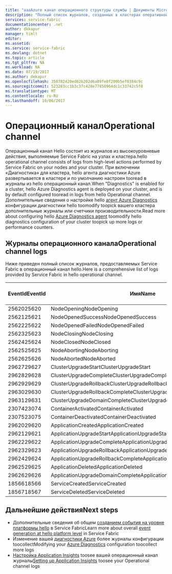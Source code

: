 ```yaml
---
title: "aaaAzure канал операционного структуры службы | Документы Microsoft"
description: "Полный список журналов, созданных в кластерах оперативной канала из Azure Service Fabric hello."
services: service-fabric
documentationcenter: .net
author: dkkapur
manager: timlt
editor: 
ms.assetid: 
ms.service: service-fabric
ms.devlang: dotnet
ms.topic: article
ms.tgt_pltfrm: NA
ms.workload: NA
ms.date: 07/19/2017
ms.author: dekapur
ms.openlocfilehash: 358782420ed62b202d6a89fe0f200b5ef0384c9c
ms.sourcegitcommit: 523283cc1b3c37c428e77850964dc1c33742c5f0
ms.translationtype: MT
ms.contentlocale: ru-RU
ms.lasthandoff: 10/06/2017
---
```

# <a name="operational-channel"></a><span data-ttu-id="0d9c9-103">Операционный канал</span><span class="sxs-lookup"><span data-stu-id="0d9c9-103">Operational channel</span></span> 

<span data-ttu-id="0d9c9-104">Операционный канал Hello состоит из журналов из высокоуровневые действия, выполняемые Service Fabric на узлах и кластера.</span><span class="sxs-lookup"><span data-stu-id="0d9c9-104">hello operational channel consists of logs from high-level actions performed by Service Fabric on your nodes and your cluster.</span></span> <span data-ttu-id="0d9c9-105">При включении «Диагностика» для кластера, hello агента диагностики Azure развертывается в кластере и по умолчанию настроен tooread в журналы из hello операционный канал.</span><span class="sxs-lookup"><span data-stu-id="0d9c9-105">When "Diagnostics" is enabled for a cluster, hello Azure Diagnostics agent is deployed on your cluster, and is by default configured tooread in logs from hello Operational channel.</span></span> <span data-ttu-id="0d9c9-106">Дополнительные сведения о настройке hello [агент Azure Diagnostics](service-fabric-diagnostics-event-aggregation-wad.md) конфигурации диагностики hello toomodify toopick вашего кластера дополнительные журналы или счетчики производительности.</span><span class="sxs-lookup"><span data-stu-id="0d9c9-106">Read more about configuring hello [Azure Diagnostics agent](service-fabric-diagnostics-event-aggregation-wad.md) toomodify hello diagnostics configuration of your cluster toopick up more logs or performance counters.</span></span> 

## <a name="operational-channel-logs"></a><span data-ttu-id="0d9c9-107">Журналы операционного канала</span><span class="sxs-lookup"><span data-stu-id="0d9c9-107">Operational channel logs</span></span> 

<span data-ttu-id="0d9c9-108">Ниже приведен полный список журналов, предоставляемых Service Fabric в операционный канал hello.</span><span class="sxs-lookup"><span data-stu-id="0d9c9-108">Here is a comprehensive list of logs provided by Service Fabric in hello operational channel.</span></span> 

| <span data-ttu-id="0d9c9-109">EventId</span><span class="sxs-lookup"><span data-stu-id="0d9c9-109">EventId</span></span> | <span data-ttu-id="0d9c9-110">Имя</span><span class="sxs-lookup"><span data-stu-id="0d9c9-110">Name</span></span> | <span data-ttu-id="0d9c9-111">Источник (задача)</span><span class="sxs-lookup"><span data-stu-id="0d9c9-111">Source (Task)</span></span> | <span data-ttu-id="0d9c9-112">Уровень</span><span class="sxs-lookup"><span data-stu-id="0d9c9-112">Level</span></span> |
| --- | --- | --- | --- |
| <span data-ttu-id="0d9c9-113">25620</span><span class="sxs-lookup"><span data-stu-id="0d9c9-113">25620</span></span> | <span data-ttu-id="0d9c9-114">NodeOpening</span><span class="sxs-lookup"><span data-stu-id="0d9c9-114">NodeOpening</span></span> | <span data-ttu-id="0d9c9-115">FabricNode</span><span class="sxs-lookup"><span data-stu-id="0d9c9-115">FabricNode</span></span> | <span data-ttu-id="0d9c9-116">Информация</span><span class="sxs-lookup"><span data-stu-id="0d9c9-116">Informational</span></span> |
| <span data-ttu-id="0d9c9-117">25621</span><span class="sxs-lookup"><span data-stu-id="0d9c9-117">25621</span></span> | <span data-ttu-id="0d9c9-118">NodeOpenedSuccess</span><span class="sxs-lookup"><span data-stu-id="0d9c9-118">NodeOpenedSuccess</span></span> | <span data-ttu-id="0d9c9-119">FabricNode</span><span class="sxs-lookup"><span data-stu-id="0d9c9-119">FabricNode</span></span> | <span data-ttu-id="0d9c9-120">Информация</span><span class="sxs-lookup"><span data-stu-id="0d9c9-120">Informational</span></span> |
| <span data-ttu-id="0d9c9-121">25622</span><span class="sxs-lookup"><span data-stu-id="0d9c9-121">25622</span></span> | <span data-ttu-id="0d9c9-122">NodeOpenedFailed</span><span class="sxs-lookup"><span data-stu-id="0d9c9-122">NodeOpenedFailed</span></span> | <span data-ttu-id="0d9c9-123">FabricNode</span><span class="sxs-lookup"><span data-stu-id="0d9c9-123">FabricNode</span></span> | <span data-ttu-id="0d9c9-124">Информация</span><span class="sxs-lookup"><span data-stu-id="0d9c9-124">Informational</span></span> |
| <span data-ttu-id="0d9c9-125">25623</span><span class="sxs-lookup"><span data-stu-id="0d9c9-125">25623</span></span> | <span data-ttu-id="0d9c9-126">NodeClosing</span><span class="sxs-lookup"><span data-stu-id="0d9c9-126">NodeClosing</span></span> | <span data-ttu-id="0d9c9-127">FabricNode</span><span class="sxs-lookup"><span data-stu-id="0d9c9-127">FabricNode</span></span> | <span data-ttu-id="0d9c9-128">Информация</span><span class="sxs-lookup"><span data-stu-id="0d9c9-128">Informational</span></span> |
| <span data-ttu-id="0d9c9-129">25624</span><span class="sxs-lookup"><span data-stu-id="0d9c9-129">25624</span></span> | <span data-ttu-id="0d9c9-130">NodeClosed</span><span class="sxs-lookup"><span data-stu-id="0d9c9-130">NodeClosed</span></span> | <span data-ttu-id="0d9c9-131">FabricNode</span><span class="sxs-lookup"><span data-stu-id="0d9c9-131">FabricNode</span></span> | <span data-ttu-id="0d9c9-132">Информация</span><span class="sxs-lookup"><span data-stu-id="0d9c9-132">Informational</span></span> |
| <span data-ttu-id="0d9c9-133">25625</span><span class="sxs-lookup"><span data-stu-id="0d9c9-133">25625</span></span> | <span data-ttu-id="0d9c9-134">NodeAborting</span><span class="sxs-lookup"><span data-stu-id="0d9c9-134">NodeAborting</span></span> | <span data-ttu-id="0d9c9-135">FabricNode</span><span class="sxs-lookup"><span data-stu-id="0d9c9-135">FabricNode</span></span> | <span data-ttu-id="0d9c9-136">Информация</span><span class="sxs-lookup"><span data-stu-id="0d9c9-136">Informational</span></span> |
| <span data-ttu-id="0d9c9-137">25626</span><span class="sxs-lookup"><span data-stu-id="0d9c9-137">25626</span></span> | <span data-ttu-id="0d9c9-138">NodeAborted</span><span class="sxs-lookup"><span data-stu-id="0d9c9-138">NodeAborted</span></span> | <span data-ttu-id="0d9c9-139">FabricNode</span><span class="sxs-lookup"><span data-stu-id="0d9c9-139">FabricNode</span></span> | <span data-ttu-id="0d9c9-140">Информация</span><span class="sxs-lookup"><span data-stu-id="0d9c9-140">Informational</span></span> |
| <span data-ttu-id="0d9c9-141">29627</span><span class="sxs-lookup"><span data-stu-id="0d9c9-141">29627</span></span> | <span data-ttu-id="0d9c9-142">ClusterUpgradeStart</span><span class="sxs-lookup"><span data-stu-id="0d9c9-142">ClusterUpgradeStart</span></span> | <span data-ttu-id="0d9c9-143">CM</span><span class="sxs-lookup"><span data-stu-id="0d9c9-143">CM</span></span> | <span data-ttu-id="0d9c9-144">Информация</span><span class="sxs-lookup"><span data-stu-id="0d9c9-144">Informational</span></span> |
| <span data-ttu-id="0d9c9-145">29628</span><span class="sxs-lookup"><span data-stu-id="0d9c9-145">29628</span></span> | <span data-ttu-id="0d9c9-146">ClusterUpgradeComplete</span><span class="sxs-lookup"><span data-stu-id="0d9c9-146">ClusterUpgradeComplete</span></span> | <span data-ttu-id="0d9c9-147">CM</span><span class="sxs-lookup"><span data-stu-id="0d9c9-147">CM</span></span> | <span data-ttu-id="0d9c9-148">Информация</span><span class="sxs-lookup"><span data-stu-id="0d9c9-148">Informational</span></span> |
| <span data-ttu-id="0d9c9-149">29629</span><span class="sxs-lookup"><span data-stu-id="0d9c9-149">29629</span></span> | <span data-ttu-id="0d9c9-150">ClusterUpgradeRollback</span><span class="sxs-lookup"><span data-stu-id="0d9c9-150">ClusterUpgradeRollback</span></span> | <span data-ttu-id="0d9c9-151">CM</span><span class="sxs-lookup"><span data-stu-id="0d9c9-151">CM</span></span> | <span data-ttu-id="0d9c9-152">Информация</span><span class="sxs-lookup"><span data-stu-id="0d9c9-152">Informational</span></span> |
| <span data-ttu-id="0d9c9-153">29630</span><span class="sxs-lookup"><span data-stu-id="0d9c9-153">29630</span></span> | <span data-ttu-id="0d9c9-154">ClusterUpgradeRollbackComplete</span><span class="sxs-lookup"><span data-stu-id="0d9c9-154">ClusterUpgradeRollbackComplete</span></span> | <span data-ttu-id="0d9c9-155">CM</span><span class="sxs-lookup"><span data-stu-id="0d9c9-155">CM</span></span> | <span data-ttu-id="0d9c9-156">Информация</span><span class="sxs-lookup"><span data-stu-id="0d9c9-156">Informational</span></span> |
| <span data-ttu-id="0d9c9-157">29631</span><span class="sxs-lookup"><span data-stu-id="0d9c9-157">29631</span></span> | <span data-ttu-id="0d9c9-158">ClusterUpgradeDomainComplete</span><span class="sxs-lookup"><span data-stu-id="0d9c9-158">ClusterUpgradeDomainComplete</span></span> | <span data-ttu-id="0d9c9-159">CM</span><span class="sxs-lookup"><span data-stu-id="0d9c9-159">CM</span></span> | <span data-ttu-id="0d9c9-160">Информация</span><span class="sxs-lookup"><span data-stu-id="0d9c9-160">Informational</span></span> |
| <span data-ttu-id="0d9c9-161">23074</span><span class="sxs-lookup"><span data-stu-id="0d9c9-161">23074</span></span> | <span data-ttu-id="0d9c9-162">ContainerActivated</span><span class="sxs-lookup"><span data-stu-id="0d9c9-162">ContainerActivated</span></span> | <span data-ttu-id="0d9c9-163">Hosting</span><span class="sxs-lookup"><span data-stu-id="0d9c9-163">Hosting</span></span> | <span data-ttu-id="0d9c9-164">Информация</span><span class="sxs-lookup"><span data-stu-id="0d9c9-164">Informational</span></span> |
| <span data-ttu-id="0d9c9-165">23075</span><span class="sxs-lookup"><span data-stu-id="0d9c9-165">23075</span></span> | <span data-ttu-id="0d9c9-166">ContainerDeactivated</span><span class="sxs-lookup"><span data-stu-id="0d9c9-166">ContainerDeactivated</span></span> | <span data-ttu-id="0d9c9-167">Hosting</span><span class="sxs-lookup"><span data-stu-id="0d9c9-167">Hosting</span></span> | <span data-ttu-id="0d9c9-168">Информация</span><span class="sxs-lookup"><span data-stu-id="0d9c9-168">Informational</span></span> |
| <span data-ttu-id="0d9c9-169">29620</span><span class="sxs-lookup"><span data-stu-id="0d9c9-169">29620</span></span> | <span data-ttu-id="0d9c9-170">ApplicationCreated</span><span class="sxs-lookup"><span data-stu-id="0d9c9-170">ApplicationCreated</span></span> | <span data-ttu-id="0d9c9-171">CM</span><span class="sxs-lookup"><span data-stu-id="0d9c9-171">CM</span></span> | <span data-ttu-id="0d9c9-172">Информация</span><span class="sxs-lookup"><span data-stu-id="0d9c9-172">Informational</span></span> |
| <span data-ttu-id="0d9c9-173">29621</span><span class="sxs-lookup"><span data-stu-id="0d9c9-173">29621</span></span> | <span data-ttu-id="0d9c9-174">ApplicationUpgradeStart</span><span class="sxs-lookup"><span data-stu-id="0d9c9-174">ApplicationUpgradeStart</span></span> | <span data-ttu-id="0d9c9-175">CM</span><span class="sxs-lookup"><span data-stu-id="0d9c9-175">CM</span></span> | <span data-ttu-id="0d9c9-176">Информация</span><span class="sxs-lookup"><span data-stu-id="0d9c9-176">Informational</span></span> |
| <span data-ttu-id="0d9c9-177">29622</span><span class="sxs-lookup"><span data-stu-id="0d9c9-177">29622</span></span> | <span data-ttu-id="0d9c9-178">ApplicationUpgradeComplete</span><span class="sxs-lookup"><span data-stu-id="0d9c9-178">ApplicationUpgradeComplete</span></span> | <span data-ttu-id="0d9c9-179">CM</span><span class="sxs-lookup"><span data-stu-id="0d9c9-179">CM</span></span> | <span data-ttu-id="0d9c9-180">Информация</span><span class="sxs-lookup"><span data-stu-id="0d9c9-180">Informational</span></span> |
| <span data-ttu-id="0d9c9-181">29623</span><span class="sxs-lookup"><span data-stu-id="0d9c9-181">29623</span></span> | <span data-ttu-id="0d9c9-182">ApplicationUpgradeRollback</span><span class="sxs-lookup"><span data-stu-id="0d9c9-182">ApplicationUpgradeRollback</span></span> | <span data-ttu-id="0d9c9-183">CM</span><span class="sxs-lookup"><span data-stu-id="0d9c9-183">CM</span></span> | <span data-ttu-id="0d9c9-184">Информация</span><span class="sxs-lookup"><span data-stu-id="0d9c9-184">Informational</span></span> |
| <span data-ttu-id="0d9c9-185">29624</span><span class="sxs-lookup"><span data-stu-id="0d9c9-185">29624</span></span> | <span data-ttu-id="0d9c9-186">ApplicationUpgradeRollbackComplete</span><span class="sxs-lookup"><span data-stu-id="0d9c9-186">ApplicationUpgradeRollbackComplete</span></span> | <span data-ttu-id="0d9c9-187">CM</span><span class="sxs-lookup"><span data-stu-id="0d9c9-187">CM</span></span> | <span data-ttu-id="0d9c9-188">Информация</span><span class="sxs-lookup"><span data-stu-id="0d9c9-188">Informational</span></span> |
| <span data-ttu-id="0d9c9-189">29625</span><span class="sxs-lookup"><span data-stu-id="0d9c9-189">29625</span></span> | <span data-ttu-id="0d9c9-190">ApplicationDeleted</span><span class="sxs-lookup"><span data-stu-id="0d9c9-190">ApplicationDeleted</span></span> | <span data-ttu-id="0d9c9-191">CM</span><span class="sxs-lookup"><span data-stu-id="0d9c9-191">CM</span></span> | <span data-ttu-id="0d9c9-192">Информация</span><span class="sxs-lookup"><span data-stu-id="0d9c9-192">Informational</span></span> |
| <span data-ttu-id="0d9c9-193">29626</span><span class="sxs-lookup"><span data-stu-id="0d9c9-193">29626</span></span> | <span data-ttu-id="0d9c9-194">ApplicationUpgradeDomainComplete</span><span class="sxs-lookup"><span data-stu-id="0d9c9-194">ApplicationUpgradeDomainComplete</span></span> | <span data-ttu-id="0d9c9-195">CM</span><span class="sxs-lookup"><span data-stu-id="0d9c9-195">CM</span></span> | <span data-ttu-id="0d9c9-196">Информация</span><span class="sxs-lookup"><span data-stu-id="0d9c9-196">Informational</span></span> |
| <span data-ttu-id="0d9c9-197">18566</span><span class="sxs-lookup"><span data-stu-id="0d9c9-197">18566</span></span> | <span data-ttu-id="0d9c9-198">ServiceCreated</span><span class="sxs-lookup"><span data-stu-id="0d9c9-198">ServiceCreated</span></span> | <span data-ttu-id="0d9c9-199">FM</span><span class="sxs-lookup"><span data-stu-id="0d9c9-199">FM</span></span> | <span data-ttu-id="0d9c9-200">Информация</span><span class="sxs-lookup"><span data-stu-id="0d9c9-200">Informational</span></span> |
| <span data-ttu-id="0d9c9-201">18567</span><span class="sxs-lookup"><span data-stu-id="0d9c9-201">18567</span></span> | <span data-ttu-id="0d9c9-202">ServiceDeleted</span><span class="sxs-lookup"><span data-stu-id="0d9c9-202">ServiceDeleted</span></span> | <span data-ttu-id="0d9c9-203">FM</span><span class="sxs-lookup"><span data-stu-id="0d9c9-203">FM</span></span> | <span data-ttu-id="0d9c9-204">Информация</span><span class="sxs-lookup"><span data-stu-id="0d9c9-204">Informational</span></span> |

## <a name="next-steps"></a><span data-ttu-id="0d9c9-205">Дальнейшие действия</span><span class="sxs-lookup"><span data-stu-id="0d9c9-205">Next steps</span></span>

* <span data-ttu-id="0d9c9-206">Дополнительные сведения об общем [созданием события на уровне платформы hello](service-fabric-diagnostics-event-generation-infra.md) в Service Fabric</span><span class="sxs-lookup"><span data-stu-id="0d9c9-206">Learn more about overall [event generation at hello platform level](service-fabric-diagnostics-event-generation-infra.md) in Service Fabric</span></span>
* <span data-ttu-id="0d9c9-207">Изменение вашей [диагностики Azure](service-fabric-diagnostics-event-aggregation-wad.md) более журналы конфигурации toocollect</span><span class="sxs-lookup"><span data-stu-id="0d9c9-207">Modifying your [Azure Diagnostics](service-fabric-diagnostics-event-aggregation-wad.md) configuration toocollect more logs</span></span>
* <span data-ttu-id="0d9c9-208">[Настройка Application Insights](service-fabric-diagnostics-event-analysis-appinsights.md) toosee вашей операционный канал журналы</span><span class="sxs-lookup"><span data-stu-id="0d9c9-208">[Setting up Application Insights](service-fabric-diagnostics-event-analysis-appinsights.md) toosee your Operational channel logs</span></span>
